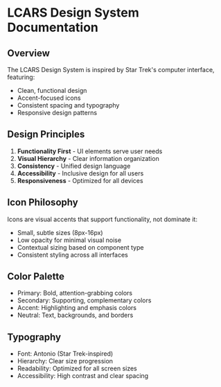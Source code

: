 # LCARS Design System Documentation

## Overview
The LCARS Design System is inspired by Star Trek's computer interface, featuring:
- Clean, functional design
- Accent-focused icons
- Consistent spacing and typography
- Responsive design patterns

## Design Principles
1. **Functionality First** - UI elements serve user needs
2. **Visual Hierarchy** - Clear information organization
3. **Consistency** - Unified design language
4. **Accessibility** - Inclusive design for all users
5. **Responsiveness** - Optimized for all devices

## Icon Philosophy
Icons are visual accents that support functionality, not dominate it:
- Small, subtle sizes (8px-16px)
- Low opacity for minimal visual noise
- Contextual sizing based on component type
- Consistent styling across all interfaces

## Color Palette
- Primary: Bold, attention-grabbing colors
- Secondary: Supporting, complementary colors
- Accent: Highlighting and emphasis colors
- Neutral: Text, backgrounds, and borders

## Typography
- Font: Antonio (Star Trek-inspired)
- Hierarchy: Clear size progression
- Readability: Optimized for all screen sizes
- Accessibility: High contrast and clear spacing

